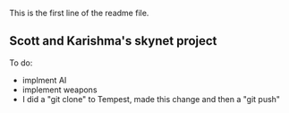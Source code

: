 <README>

This is the first line of the readme file.

## Scott and Karishma's skynet project

To do:

* implment AI
* implement weapons
* I did a "git clone" to Tempest, made this change and then a "git push"


